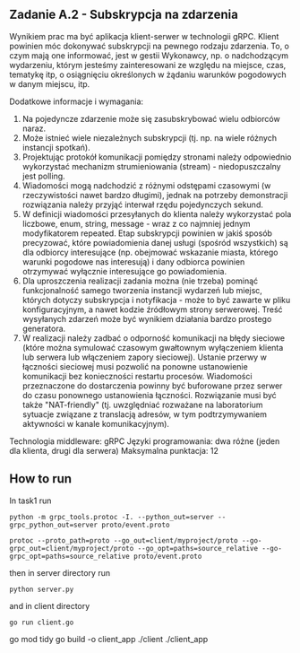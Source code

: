 ## Zadanie A.2 - Subskrypcja na zdarzenia
Wynikiem prac ma być aplikacja klient-serwer w technologii gRPC. Klient powinien móc dokonywać subskrypcji na pewnego rodzaju zdarzenia. To, o czym mają one informować, jest w gestii Wykonawcy, np. o nadchodzącym wydarzeniu, którym jesteśmy zainteresowani ze względu na miejsce, czas, tematykę itp, o osiągnięciu określonych w żądaniu warunków pogodowych w danym miejscu, itp.


Dodatkowe informacje i wymagania:


1. Na pojedyncze zdarzenie może się zasubskrybować wielu odbiorców naraz.
2. Może istnieć wiele niezależnych subskrypcji (tj. np. na wiele różnych instancji spotkań). 
3. Projektując protokół komunikacji pomiędzy stronami należy odpowiednio wykorzystać mechanizm strumieniowania (stream) - niedopuszczalny jest polling.
4. Wiadomości mogą nadchodzić z różnymi odstępami czasowymi (w rzeczywistości nawet bardzo długimi), jednak na potrzeby demonstracji rozwiązania należy przyjąć interwał rzędu pojedynczych sekund.
5. W definicji wiadomości przesyłanych do klienta należy wykorzystać pola liczbowe, enum, string, message - wraz z co najmniej jednym modyfikatorem repeated. Etap subskrypcji powinien w jakiś sposób precyzować, które powiadomienia danej usługi (spośród wszystkich) są dla odbiorcy interesujące (np. obejmować wskazanie miasta, którego warunki pogodowe nas interesują) i dany odbiorca powinien otrzymywać wyłącznie interesujące go powiadomienia.
6. Dla uproszczenia realizacji zadania można (nie trzeba) pominąć funkcjonalność samego tworzenia instancji wydarzeń lub miejsc, których dotyczy subskrypcja i notyfikacja - może to być zawarte w pliku konfiguracyjnym, a nawet kodzie źródłowym strony serwerowej. Treść wysyłanych zdarzeń może być wynikiem działania bardzo prostego generatora.
7. W realizacji należy zadbać o odporność komunikacji na błędy sieciowe (które można symulować czasowym gwałtownym wyłączeniem klienta lub serwera lub włączeniem zapory sieciowej). Ustanie przerwy w łączności sieciowej musi pozwolić na ponowne ustanowienie komunikacji bez konieczności restartu procesów. Wiadomości przeznaczone do dostarczenia powinny być buforowane przez serwer do czasu ponownego ustanowienia łączności. Rozwiązanie musi być także "NAT-friendly" (tj. uwzględniać rozważane na laboratorium sytuacje związane z translacją adresów, w tym podtrzymywaniem aktywności w kanale komunikacyjnym).


Technologia middleware: gRPC
Języki programowania: dwa różne (jeden dla klienta, drugi dla serwera)
Maksymalna punktacja: 12


## How to run
In task1 run

```python -m grpc_tools.protoc -I. --python_out=server --grpc_python_out=server proto/event.proto```


```protoc --proto_path=proto --go_out=client/myproject/proto --go-grpc_out=client/myproject/proto --go_opt=paths=source_relative --go-grpc_opt=paths=source_relative proto/event.proto```

then in server directory run

```python server.py```

and in client directory

```go run client.go```






go mod tidy
go build -o client_app ./client
./client_app  



[//]: # (export PATH=$PATH:$&#40;go env GOPATH&#41;/bin)

[//]: # (chmod +x $&#40;go env GOPATH&#41;/bin/protoc-gen-go)

[//]: # (chmod +x $&#40;go env GOPATH&#41;/bin/protoc-gen-go-grpc)



